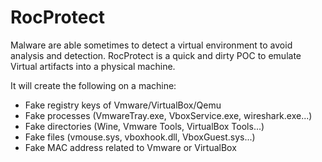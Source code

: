 # RocProtect 

Malware are able sometimes to detect a virtual environment to avoid analysis and detection. RocProtect is a quick and dirty POC to emulate Virtual artifacts into a physical machine.

It will create the following on a machine:
* Fake registry keys of Vmware/VirtualBox/Qemu
* Fake processes (VmwareTray.exe, VboxService.exe, wireshark.exe...)
* Fake directories (Wine, Vmware Tools, VirtualBox Tools...)
* Fake files (vmouse.sys, vboxhook.dll, VboxGuest.sys...)
* Fake MAC address related to Vmware or VirtualBox

